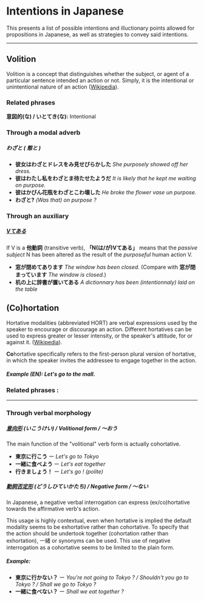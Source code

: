 # Intentions in Japanese
This presents a list of possible intentions and illuctionary points allowed for propositions in Japanese, as well as strategies to convey said intentions.
***

## Volition
Volition is a concept that distinguishes whether the subject, or agent of a particular sentence intended an action or not. Simply, it is the intentional or unintentional nature of an action ([Wikipedia][Wikipedia - Volition]).

[Wikipedia - Volition]: https://en.wikipedia.org/wiki/Volition_(linguistics)

### Related phrases
__意図的(な) / いとてき(な):__ Intentional

### Through a modal adverb
##### わざと ( 態と )
* **彼女はわざとドレスをみ見せびらかした** *She purposely showed off her dress.*
* **彼はわたし私をわざとま待たせたようだ** *It is likely that he kept me waiting on purpose.*
* **彼はかびん花瓶をわざとこわ壊した** *He broke the flower vase un purpose.*
* **わざと?** *(Was that) on purpose ?*

### Through an auxiliary
##### [Vてある][Verb Conjugations - Vて]
If V is a **他動詞** (transitive verb), **「N(は/が)Vてある」** means that the *passive subject* N has been altered as the result of the *purposeful* human action V.
* **窓が閉めてあります** *The window has been closed.*
(Compare with **窓が閉まっています** *The window is closed.*)
* **机の上に辞書が置いてある** *A dictionnary has been (intentionnaly) laid on the table*

[Verb Conjugations - Vて]: JP-Verb-Conjugations.md##Vて-/-て形-/-Verb-て-form

## (Co)hortation
Hortative modalities (abbreviated HORT) are verbal expressions used by the speaker to encourage or discourage an action. Different hortatives can be used to express greater or lesser intensity, or the speaker's attitude, for or against it.  ([Wikipedia][Wikipedia - Hortative]).  
 
 **Co**hortative specifically refers to the first-person plural version of hortative, in which the speaker invites the addressee to engage together in the action. 

##### Example (EN): Let's go to the mall.

[Wikipedia - Hortative]: https://en.wikipedia.org/wiki/Hortative

### Related phrases :

---

### Through verbal morphology
##### [意向形][Verb Conjugations - Volitional] (いこうけい) / Volitional form / 〜おう
The main function of the "volitional" verb form is actually cohortative.

*  __東京に行こう__ ー _Let's go to Tokyo_
*  __一緒に食べよう__ ー _Let's eat together_
*  __行きましょう！__ ー _Let's go ! (polite)_

[Verb Conjugations - Volitional]: JP-Verb-Conjugations.md#意向形-(いこうけい)-/-Volitional-form-/-〜おう

##### [動詞否定形][Polarity - Negation] (どうしひていかたち) / Negative form / 〜ない 
In Japanese, a negative verbal interrogation can express (ex/co)hortative towards the affirmative verb's action. 

This usage is highly contextual, even when hortative is implied the default modality seems to be exhortative rather than cohortative. To specify that the action should be undertook together (cohortation rather than exhortation), 一緒 or synonyms can be used.
This use of negative interrogation as a cohortative seems to be limited to the plain form.

##### Example:
*  __東京に行かない？__ ー _You're not going to Tokyo ? / Shouldn't you go to Tokyo ? / Shall we go to Tokyo ?_
* __一緒に食べない？__ ー _Shall we eat together ?_


[Polarity - Negation]: JP-Polarity.md###-否定-(ひてい)-Negation
